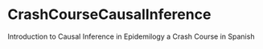 # CrashCourseCausalInference
Introduction to Causal Inference in Epidemilogy a Crash Course in Spanish
